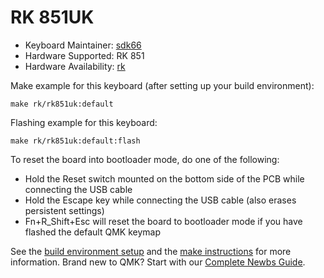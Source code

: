 # RK 851UK

* Keyboard Maintainer: [sdk66](https://github.com/sdk66)
* Hardware Supported: RK 851
* Hardware Availability: [rk](http://www.rkgaming.com)

Make example for this keyboard (after setting up your build environment):

    make rk/rk851uk:default
        
Flashing example for this keyboard:

    make rk/rk851uk:default:flash

To reset the board into bootloader mode, do one of the following:

* Hold the Reset switch mounted on the bottom side of the PCB while connecting the USB cable
* Hold the Escape key while connecting the USB cable (also erases persistent settings)
* Fn+R_Shift+Esc will reset the board to bootloader mode if you have flashed the default QMK keymap

See the [build environment setup](https://docs.qmk.fm/#/getting_started_build_tools) and the [make instructions](https://docs.qmk.fm/#/getting_started_make_guide) for more information. Brand new to QMK? Start with our [Complete Newbs Guide](https://docs.qmk.fm/#/newbs).

